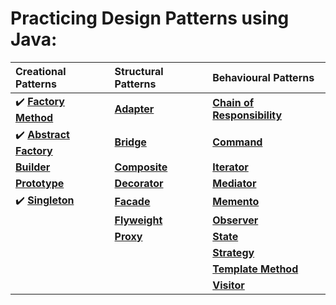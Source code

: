 # Practicing Design Patterns using Java:


|                                      Creational Patterns                                               |                                           Structural Patterns                                           |                                          Behavioural Patterns                                          |
|:-------------------------------------------------------------------------------------------------------|:--------------------------------------------------------------------------------------------------------|:-------------------------------------------------------------------------------------------------------|
| :heavy_check_mark: **[Factory Method](https://github.com/sriram-ponangi/DesignPatternsPractice/tree/master/src/creational/factoryMethod)**      |  **[Adapter](https://github.com/sriram-ponangi/DesignPatternsPractice)**                                | **[Chain of Responsibility](https://github.com/sriram-ponangi/DesignPatternsPractice)**                |
| :heavy_check_mark: **[Abstract Factory](https://github.com/sriram-ponangi/DesignPatternsPractice/tree/master/src/creational/abstractFactory)**                       |  **[Bridge](https://github.com/sriram-ponangi/DesignPatternsPractice)**                                 | **[Command](https://github.com/sriram-ponangi/DesignPatternsPractice)**                                |
| **[Builder](https://github.com/sriram-ponangi/DesignPatternsPractice)**                                |  **[Composite](https://github.com/sriram-ponangi/DesignPatternsPractice)**                              | **[Iterator](https://github.com/sriram-ponangi/DesignPatternsPractice)**                               |
| **[Prototype](https://github.com/sriram-ponangi/DesignPatternsPractice)**                              |  **[Decorator](https://github.com/sriram-ponangi/DesignPatternsPractice)**           | **[Mediator](https://github.com/sriram-ponangi/DesignPatternsPractice)**                               |
| :heavy_check_mark: **[Singleton](https://github.com/sriram-ponangi/DesignPatternsPractice)**                              |  **[Facade](https://github.com/sriram-ponangi/DesignPatternsPractice)**                                 | **[Memento](https://github.com/sriram-ponangi/DesignPatternsPractice)**                                |
|                                                                                                        |  **[Flyweight](https://github.com/sriram-ponangi/DesignPatternsPractice)**                              | **[Observer](https://github.com/sriram-ponangi/DesignPatternsPractice)**                               |
|                                                                                                        |  **[Proxy](https://github.com/sriram-ponangi/DesignPatternsPractice)**                                  | **[State](https://github.com/sriram-ponangi/DesignPatternsPractice)**                                  |      
|                                                                                                        |                                                                                                         | **[Strategy](https://github.com/sriram-ponangi/DesignPatternsPractice)**                               |
|                                                                                                        |                                                                                                         | **[Template Method](https://github.com/sriram-ponangi/DesignPatternsPractice)**                        |        
|                                                                                                        |                                                                                                         | **[Visitor](https://github.com/sriram-ponangi/DesignPatternsPractice)**                                |
